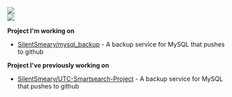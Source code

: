 ![](https://github-readme-stats.vercel.app/api?username=SilentSmeary&theme=dark&hide_border=false&include_all_commits=false&count_private=false)<br/>
![](https://github-readme-streak-stats.herokuapp.com/?user=SilentSmeary&theme=dark&hide_border=false)<br/>

**Project I'm working on**
- [SilentSmeary/mysql_backup](https://github.com/SilentSmeary/mysql_backup) - A backup service for MySQL that pushes to github

**Project I've previously working on**
- [SilentSmeary/UTC-Smartsearch-Project](https://github.com/UTC-Smartsearch-Project) - A backup service for MySQL that pushes to github
